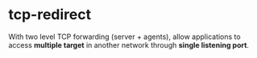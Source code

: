 # tcp-redirect
With two level TCP forwarding (server + agents), allow applications to access **multiple target** in another network through **single listening port**.
